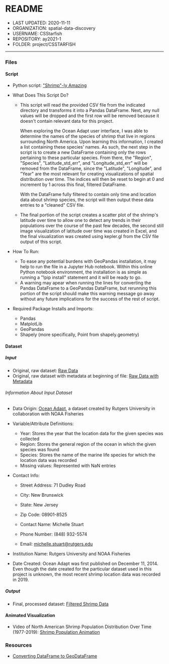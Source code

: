 # README

* LAST UPDATED: 2020-11-11
* ORGANIZATION: spatial-data-discovery
* USERNAME: CSStarfish
* REPOSITORY: ay2021-1
* FOLDER: project/CSSTARFISH

_________________

### Files

#### Script

   * Python script: ["Shrimp"-ly Amazing](https://github.com/spatial-data-discovery/ay2021-1/blob/master/project/CSSTARFISH/shrimply_amazing-csstarfish.py) 

   * What Does This Script Do?
      * This script will read the provided CSV file from the indicated directory and transforms it into a Pandas DataFrame.
      Next, any null values will be dropped and the first row will be removed because it doesn't contain relevant data for this project.
      
      	  When exploring the Ocean Adapt user interface, I was able to determine the names of the species of shrimp that live in regions surrounding North America.
      Upon learning this information, I created a list containing these species' names.
      As such, the next step in the script is to create a new DataFrame containing only the rows pertaining to these particular species.
      From there, the "Region", "Species", "Latitude_std_err", and "Longitude_std_err" will be removed from the DataFrame, since the "Latitude", "Longitude", and "Year" are the most relevant for creating visualizations of spatial distribution over time.
      The indices will then be reset to begin at 0 and increment by 1 across this final, filtered DataFrame.
      
      	  With the DataFrame fully filtered to contain only time and location data about shrimp species, the script will then output these data entries to a "cleaned" CSV file.
      
      * The final portion of the script creates a scatter plot of the shrimp's latitude over time to allow one to detect any trends in their populations over the course of the past few decades, the second still image visualization of latitude over time was created in Excel, and the final visualization was created using kepler.gl from the CSV file output of this script.
  
   * How To Run:
      * To ease any potential burdens with GeoPandas installation, it may help to run the file in a Jupyter Hub notebook.
      Within this online Python notebook environment, the installation is as simple as running a "!pip install" statement and it will be ready to go.
      * A warning may apear when running the lines for converting the Pandas DataFrame to a GeoPandas DataFrame, but rerunning this portion of the script should make this warning message go away without any future implications for the success of the rest of script.

   * Required Package Installs and Imports:
      * Pandas
      * MatplotLib
      * GeoPandas
      * Shapely (more specifically, Point from shapely.geometry)

#### Dataset

  ##### Input
   * Original, raw dataset: [Raw Data](https://github.com/spatial-data-discovery/ay2021-1/blob/master/project/CSSTARFISH/datadownload.csv)
   * Original, raw dataset with metadata at beginning of file: [Raw Data with Metadata](https://github.com/spatial-data-discovery/ay2021-1/blob/master/project/CSSTARFISH/shrimp_metadata.csv)
   
  ###### Information About Input Dataset  
 * Data Origin:	[Ocean Adapt](https://oceanadapt.rutgers.edu/), a dataset created by Rutgers University in collaboration with NOAA Fisheries
 * Variable/Attribute Definitions: 
   * Year: Stores the year that the location data for the given species was collected
   * Region: Stores the general region of the ocean in which the given species was found
   * Species: Stores the name of the marine life species for which the location data was recorded
   * Missing values: Represented with NaN entries
 * Contact Info:	
   * Street Address: 71 Dudley Road
   * City: New Brunswick
   * State: New Jersey
   * Zip Code: 08901-8525

   * Contact Name: Michelle Stuart
   * Phone Number: (848) 932-5574
   * Email: michelle.stuart@rutgers.edu
	
 * Institution Name: Rutgers University and NOAA Fisheries
 * Date Created: Ocean Adapt was first published on December 11, 2014.  Even though the date created for the particular dataset used in this project is unknown, the most recent shrimp location data was recorded in 2019.
   
  ##### Output
 * Final, processed dataset: [Filtered Shrimp Data](https://github.com/spatial-data-discovery/ay2021-1/blob/master/project/CSSTARFISH/cleaned_shrimpdata.csv)

#### Animated Visualization
  * Video of North American Shrimp Population Distribution Over Time (1977-2019): [Shrimp Population Animation](https://github.com/spatial-data-discovery/ay2021-1/blob/master/project/CSSTARFISH/Shrimp%20Population%20Animation.mp4)
  
### Resources
 * [Converting DataFrame to GeoDataFrame](https://goodboychan.github.io/chans_jupyter/python/datacamp/visualization/2020/07/01/02-Creating-and-joining-GeoDataFrames.html#Construct-a-GeoDataFrame-from-a-DataFrame)
